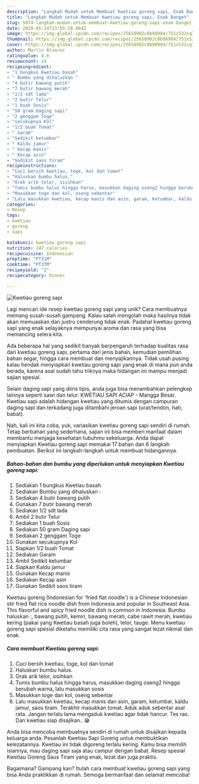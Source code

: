 ```yaml
---
description: "Langkah Mudah untuk Membuat Kwetiau goreng sapi, Enak Banget"
title: "Langkah Mudah untuk Membuat Kwetiau goreng sapi, Enak Banget"
slug: 5074-langkah-mudah-untuk-membuat-kwetiau-goreng-sapi-enak-banget
date: 2020-05-14T23:55:28.864Z
image: https://img-global.cpcdn.com/recipes/25658902c8b98984/751x532cq70/kwetiau-goreng-sapi-foto-resep-utama.jpg
thumbnail: https://img-global.cpcdn.com/recipes/25658902c8b98984/751x532cq70/kwetiau-goreng-sapi-foto-resep-utama.jpg
cover: https://img-global.cpcdn.com/recipes/25658902c8b98984/751x532cq70/kwetiau-goreng-sapi-foto-resep-utama.jpg
author: Martin Alvarez
ratingvalue: 4.8
reviewcount: 14
recipeingredient:
- "1 bungkus Kwetiau basah"
- " Bumbu yang dihaluskan "
- "4 butir bawang putih"
- "7 butir bawang merah"
- "1/2 sdt lada"
- "2 butir Telur"
- "1 buah Sosis"
- "50 gram Daging sapi"
- "2 genggam Toge"
- "secukupnya Kol"
- "1/2 buah Tomat"
- " Garam"
- "Sedikit ketumbar"
- " Kaldu jamur"
- " Kecap manis"
- " Kecap asin"
- "Sedikit saos tiram"
recipeinstructions:
- "Cuci bersih kwetiau, toge, kol dan tomat"
- "Haluskan bumbu halus."
- "Orak arik telor, sisihkan"
- "Tumis bumbu halus hingga harus, masukkan daging oseng2 hingga berubah warna, lalu masukkan sosis"
- "Masukkan toge dan kol, oseng sebentar"
- "Lalu masukkan kwetiau, kecap manis dan asin, garam, ketumbar, kaldu jamur, saos tiram. Terakhir masukkan tomat. Aduk aduk sebentar asal rata. Jangan terlalu lama mengaduk kwetiau agar tidak hancur. Tes ras. Dan kwetiau siap disajikan.. 😁"
categories:
- Resep
tags:
- kwetiau
- goreng
- sapi

katakunci: kwetiau goreng sapi 
nutrition: 247 calories
recipecuisine: Indonesian
preptime: "PT31M"
cooktime: "PT37M"
recipeyield: "2"
recipecategory: Dinner

---
```



![Kwetiau goreng sapi](https://img-global.cpcdn.com/recipes/25658902c8b98984/751x532cq70/kwetiau-goreng-sapi-foto-resep-utama.jpg)

Lagi mencari ide resep kwetiau goreng sapi yang unik? Cara membuatnya memang susah-susah gampang. Kalau salah mengolah maka hasilnya tidak akan memuaskan dan justru cenderung tidak enak. Padahal kwetiau goreng sapi yang enak selayaknya mempunyai aroma dan rasa yang bisa memancing selera kita.

Ada beberapa hal yang sedikit banyak berpengaruh terhadap kualitas rasa dari kwetiau goreng sapi, pertama dari jenis bahan, kemudian pemilihan bahan segar, hingga cara membuat dan menyajikannya. Tidak usah pusing kalau hendak menyiapkan kwetiau goreng sapi yang enak di mana pun anda berada, karena asal sudah tahu triknya maka hidangan ini mampu menjadi sajian spesial.

Selain daging sapi yang diiris tipis, anda juga bisa menambahkan pelengkap lainnya seperti sawi dan telur. KWETIAU SAPI ACIAP - Mangga Besar. Kwetiau sapi adalah hidangan kwetiau yang ditumis dengan campuran daging sapi dan terkadang juga ditambahi jeroan sapi (urat/tendon, hati, babat).


Nah, kali ini kita coba, yuk, variasikan kwetiau goreng sapi sendiri di rumah. Tetap berbahan yang sederhana, sajian ini bisa memberi manfaat dalam membantu menjaga kesehatan tubuhmu sekeluarga. Anda dapat menyiapkan Kwetiau goreng sapi memakai 17 bahan dan 6 langkah pembuatan. Berikut ini langkah-langkah untuk membuat hidangannya.

<!--inarticleads1-->

##### Bahan-bahan dan bumbu yang diperlukan untuk menyiapkan Kwetiau goreng sapi:

1. Sediakan 1 bungkus Kwetiau basah
1. Sediakan  Bumbu yang dihaluskan :
1. Sediakan 4 butir bawang putih
1. Gunakan 7 butir bawang merah
1. Sediakan 1/2 sdt lada
1. Ambil 2 butir Telur
1. Sediakan 1 buah Sosis
1. Sediakan 50 gram Daging sapi
1. Sediakan 2 genggam Toge
1. Gunakan secukupnya Kol
1. Siapkan 1/2 buah Tomat
1. Sediakan  Garam
1. Ambil Sedikit ketumbar
1. Siapkan  Kaldu jamur
1. Gunakan  Kecap manis
1. Sediakan  Kecap asin
1. Gunakan Sedikit saos tiram


Kwetiau goreng (Indonesian for &#39;fried flat noodle&#39;) is a Chinese Indonesian stir fried flat rice noodle dish from Indonesia and popular in Southeast Asia. This flavorful and spicy fried noodle dish is common in Indonesia. Bumbu haluskan :, bawang putih, kemiri, bawang merah, cabe rawit merah, kwetiau kering (pakai yang Kwetiau basah juga boleh), telor, tauge. Menu kwetiau goreng sapi spesial diketahu memiliki cita rasa yang sangat lezat nikmat dan enak. 

<!--inarticleads2-->

##### Cara membuat Kwetiau goreng sapi:

1. Cuci bersih kwetiau, toge, kol dan tomat
1. Haluskan bumbu halus.
1. Orak arik telor, sisihkan
1. Tumis bumbu halus hingga harus, masukkan daging oseng2 hingga berubah warna, lalu masukkan sosis
1. Masukkan toge dan kol, oseng sebentar
1. Lalu masukkan kwetiau, kecap manis dan asin, garam, ketumbar, kaldu jamur, saos tiram. Terakhir masukkan tomat. Aduk aduk sebentar asal rata. Jangan terlalu lama mengaduk kwetiau agar tidak hancur. Tes ras. Dan kwetiau siap disajikan.. 😁


Anda bisa mencoba membuatnya sendiri di rumah untuk disajikan kepada keluarga anda. Pesanlah Kwetiau Sapi Goreng untuk membuktikan kelezatannya. Kwetiau ini tidak digoreng terlalu kering. Kamu bisa memilih isiannya, mau daging sapi saja atau campur dengan babat. Resep spesial Kwetiau Goreng Saus Tiram yang enak, lezat dan juga praktis. 

Bagaimana? Gampang kan? Itulah cara membuat kwetiau goreng sapi yang bisa Anda praktikkan di rumah. Semoga bermanfaat dan selamat mencoba!

